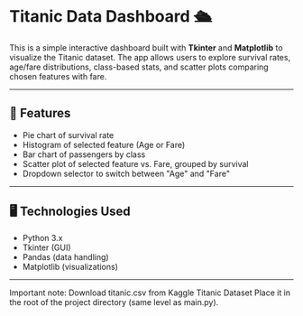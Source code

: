 # Titanic Data Dashboard 🛳️

This is a simple interactive dashboard built with **Tkinter** and **Matplotlib** to visualize the Titanic dataset. The app allows users to explore survival rates, age/fare distributions, class-based stats, and scatter plots comparing chosen features with fare.

---

## 📌 Features

- Pie chart of survival rate
- Histogram of selected feature (Age or Fare)
- Bar chart of passengers by class
- Scatter plot of selected feature vs. Fare, grouped by survival
- Dropdown selector to switch between "Age" and "Fare"

---

## 🖥️ Technologies Used

- Python 3.x
- Tkinter (GUI)
- Pandas (data handling)
- Matplotlib (visualizations)

---
Important note: Download titanic.csv from Kaggle Titanic Dataset
Place it in the root of the project directory (same level as main.py).


